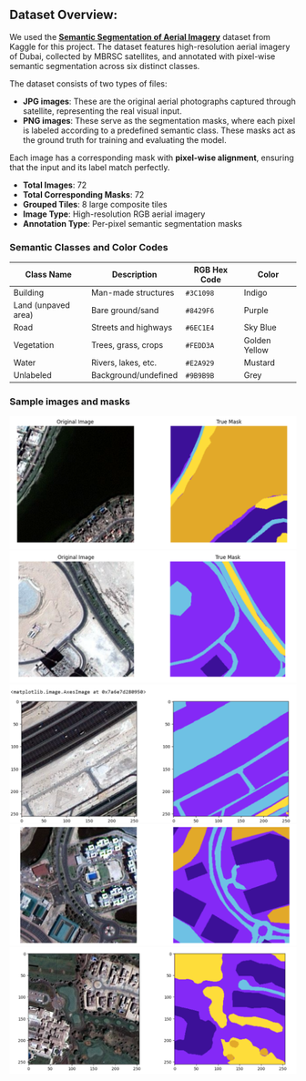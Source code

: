 ## Dataset Overview: 
We used the **[Semantic Segmentation of Aerial Imagery](https://www.kaggle.com/datasets/mohamednadjib/aerial-image-segmentation)** dataset from Kaggle for this project. The dataset features high-resolution 
aerial imagery of Dubai, collected by MBRSC satellites, and annotated with pixel-wise semantic segmentation across six 
distinct classes.

The dataset consists of two types of files:

- **JPG images**: These are the original aerial photographs captured through satellite, representing the real visual input.  
- **PNG images**: These serve as the segmentation masks, where each pixel is labeled according to a predefined semantic class. These masks act as the ground truth for training and evaluating the model.

Each image has a corresponding mask with **pixel-wise alignment**, ensuring that the input and its label match perfectly.

- **Total Images**: 72  
- **Total Corresponding Masks**: 72  
- **Grouped Tiles**: 8 large composite tiles  
- **Image Type**: High-resolution RGB aerial imagery  
- **Annotation Type**: Per-pixel semantic segmentation masks  



###  Semantic Classes and Color Codes

| Class Name          | Description            | RGB Hex Code  | Color           |
|---------------------|------------------------|---------------|-----------------|
| Building            | Man-made structures    | `#3C1098`     | Indigo          |
| Land (unpaved area) | Bare ground/sand       | `#8429F6`     | Purple          |
| Road                | Streets and highways   | `#6EC1E4`     | Sky Blue        |
| Vegetation          | Trees, grass, crops    | `#FEDD3A`     | Golden Yellow   |
| Water               | Rivers, lakes, etc.    | `#E2A929`     | Mustard         |
| Unlabeled           | Background/undefined   | `#9B9B9B`     | Grey            |


### Sample images and masks

<img src="sample images/sample1.png" alt="Sample 1" width="600"/>

<img src="sample images/sample2.png" alt="Sample 2" width="600"/>

<img src="sample images/sample3.png" alt="Sample 3" width="600"/>

<img src="sample images/sample4.png" alt="Sample 4" width="600"/>

<img src="sample images/sample5.png" alt="Sample 4" width="600"/>







